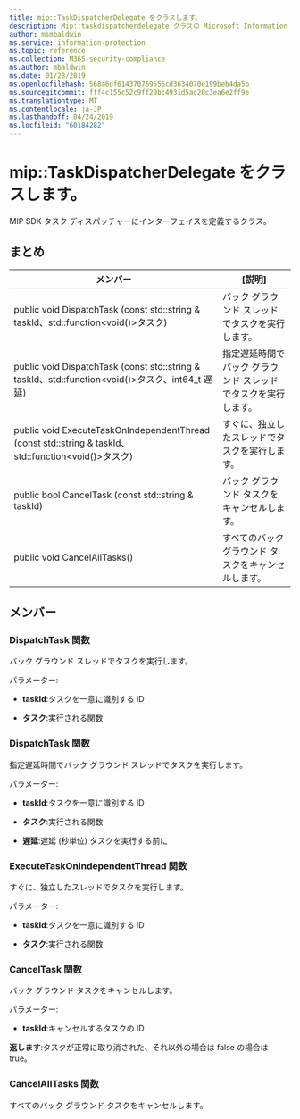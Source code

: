 ```yaml
---
title: mip::TaskDispatcherDelegate をクラスします。
description: Mip::taskdispatcherdelegate クラスの Microsoft Information Protection (MIP) SDK について説明します。
author: msmbaldwin
ms.service: information-protection
ms.topic: reference
ms.collection: M365-security-compliance
ms.author: mbaldwin
ms.date: 01/28/2019
ms.openlocfilehash: 568a6df614370769556cd3634070e199beb4da5b
ms.sourcegitcommit: fff4c155c52c9ff20bc4931d5ac20c3ea6e2ff9e
ms.translationtype: MT
ms.contentlocale: ja-JP
ms.lasthandoff: 04/24/2019
ms.locfileid: "60184282"
---
```

# <a name="class-miptaskdispatcherdelegate"></a>mip::TaskDispatcherDelegate をクラスします。 
MIP SDK タスク ディスパッチャーにインターフェイスを定義するクラス。
  
## <a name="summary"></a>まとめ
 メンバー                        | [説明]                                
--------------------------------|---------------------------------------------
public void DispatchTask (const std::string & taskId、std::function\<void()\>タスク)  |  バック グラウンド スレッドでタスクを実行します。
public void DispatchTask (const std::string & taskId、std::function\<void()\>タスク、int64_t 遅延)  |  指定遅延時間でバック グラウンド スレッドでタスクを実行します。
public void ExecuteTaskOnIndependentThread (const std::string & taskId、std::function\<void()\>タスク)  |  すぐに、独立したスレッドでタスクを実行します。
public bool CancelTask (const std::string & taskId)  |  バック グラウンド タスクをキャンセルします。
public void CancelAllTasks()  |  すべてのバック グラウンド タスクをキャンセルします。
  
## <a name="members"></a>メンバー
  
### <a name="dispatchtask-function"></a>DispatchTask 関数
バック グラウンド スレッドでタスクを実行します。

パラメーター:  
* **taskId**:タスクを一意に識別する ID 


* **タスク**:実行される関数


  
### <a name="dispatchtask-function"></a>DispatchTask 関数
指定遅延時間でバック グラウンド スレッドでタスクを実行します。

パラメーター:  
* **taskId**:タスクを一意に識別する ID 


* **タスク**:実行される関数 


* **遅延**:遅延 (秒単位) タスクを実行する前に


  
### <a name="executetaskonindependentthread-function"></a>ExecuteTaskOnIndependentThread 関数
すぐに、独立したスレッドでタスクを実行します。

パラメーター:  
* **taskId**:タスクを一意に識別する ID 


* **タスク**:実行される関数


  
### <a name="canceltask-function"></a>CancelTask 関数
バック グラウンド タスクをキャンセルします。

パラメーター:  
* **taskId**:キャンセルするタスクの ID



  
**返します**:タスクが正常に取り消された、それ以外の場合は false の場合は true。
  
### <a name="cancelalltasks-function"></a>CancelAllTasks 関数
すべてのバック グラウンド タスクをキャンセルします。
